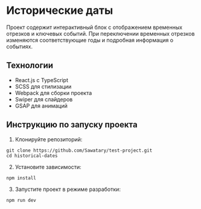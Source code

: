 # Исторические даты

Проект содержит интерактивный блок с отображением временных отрезков и ключевых событий. При переключении временных отрезков изменяются соответствующие годы и подробная информация о событиях.

## Технологии

- React.js с TypeScript
- SCSS для стилизации
- Webpack для сборки проекта
- Swiper для слайдеров
- GSAP для анимаций

## Инструкцию по запуску проекта

1. Клонируйте репозиторий:
```
git clone https://github.com/Sawatary/test-project.git
cd historical-dates
```

2. Установите зависимости:
```
npm install
```

3. Запустите проект в режиме разработки:
```
npm run dev
```
